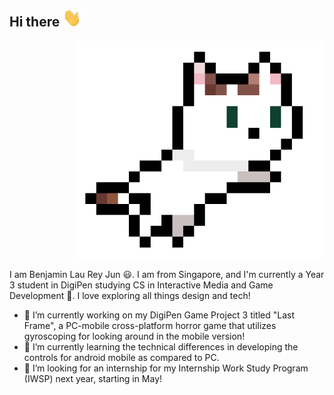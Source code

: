 ## Hi there <img src="https://raw.githubusercontent.com/ABSphreak/ABSphreak/master/gifs/Hi.gif" width="30px">

<p align="right">
  <img src="https://github.com/benjaminlrj/benjaminlrj/blob/0c2dd54ccd9e08fe1460284bca3f3cc954a2a3c2/Assets/gorgeous_jumping.gif?raw=true" width="400px">
</p>

I am Benjamin Lau Rey Jun 😃. I am from Singapore, and I'm currently a Year 3 student in DigiPen studying CS in Interactive Media and Game Development 🏫. I love exploring all things design and tech!

- 🔭 I’m currently working on my DigiPen Game Project 3 titled "Last Frame", a PC-mobile cross-platform horror game that utilizes gyroscoping for looking around in the mobile version!
- 🌱 I’m currently learning the technical differences in developing the controls for android mobile as compared to PC.
- 👯 I’m looking for an internship for my Internship Work Study Program (IWSP) next year, starting in May!  
